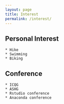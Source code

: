 ```yaml
---
layout: page
title: Interest
permalink: /interest/
---
```



## Personal Interest

    * Hike
	* Swimming
	* Biking
	
## Conference 

    * ICQG
    * ASHG
    * Rstudio conference
    * Anaconda conference	
	
